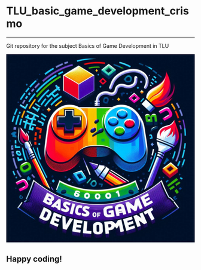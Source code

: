 # TLU_basic_game_development_crismo
---
Git repository for the subject Basics of Game Development in TLU

![cool image of Basic of Game Development](https://github.com/crismo04/TLU_basic_game_development_crismo/blob/[branch]/images/cool%20image.jpg)
<!-- THIS WORK?? -->

Happy coding!
---
